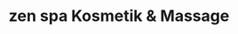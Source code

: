 ---
title: "zen spa Kosmetik & Massage"
url: /zuerich/zen-spa-kosmetik-und-massage/
shop: Kosmetik
---